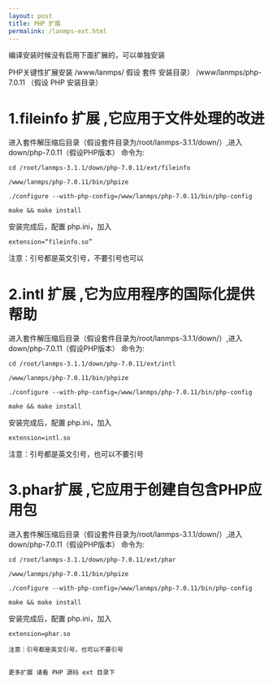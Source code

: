 ```yaml
---
layout: post
title: PHP 扩展
permalink: /lanmps-ext.html
---
```

编译安装时候没有启用下面扩展的，可以单独安装

PHP关键性扩展安装
/www/lanmps/            假设 套件 安装目录）
/www/lanmps/php-7.0.11  （假设 PHP 安装目录）

# 1.fileinfo 扩展  ,它应用于文件处理的改进

进入套件解压缩后目录（假设套件目录为/root/lanmps-3.1.1/down/）,进入 down/php-7.0.11（假设PHP版本）
命令为:
```shell
cd /root/lanmps-3.1.1/down/php-7.0.11/ext/fileinfo
 
/www/lanmps/php-7.0.11/bin/phpize
 
./configure --with-php-config=/www/lanmps/php-7.0.11/bin/php-config
 
make && make install
```
安装完成后，配置 php.ini，加入
```shell
extension=“fileinfo.so” 
```
注意：引号都是英文引号，不要引号也可以
 
 
# 2.intl 扩展  ,它为应用程序的国际化提供帮助
进入套件解压缩后目录（假设套件目录为/root/lanmps-3.1.1/down/）,进入 down/php-7.0.11（假设PHP版本）
命令为:
```shell
cd /root/lanmps-3.1.1/down/php-7.0.11/ext/intl
 
/www/lanmps/php-7.0.11/bin/phpize
 
./configure --with-php-config=/www/lanmps/php-7.0.11/bin/php-config
 
make && make install
```
安装完成后，配置 php.ini，加入
```shell
extension=intl.so
```
注意：引号都是英文引号，也可以不要引号
 
# 3.phar扩展  ,它应用于创建自包含PHP应用包
进入套件解压缩后目录（假设套件目录为/root/lanmps-3.1.1/down/）,进入 down/php-7.0.11（假设PHP版本）
命令为:
```shell
cd /root/lanmps-3.1.1/down/php-7.0.11/ext/phar
 
/www/lanmps/php-7.0.11/bin/phpize
 
./configure --with-php-config=/www/lanmps/php-7.0.11/bin/php-config
 
make && make install
```
安装完成后，配置 php.ini，加入
```shell
extension=phar.so
 
注意：引号都是英文引号，也可以不要引号
 
 
更多扩展 请看 PHP 源码 ext 目录下




